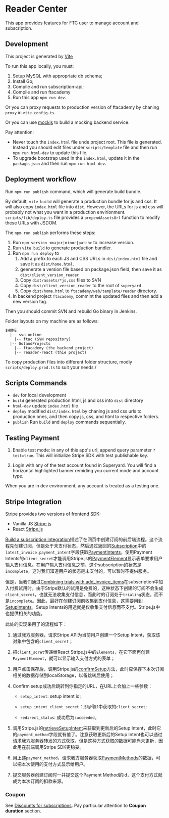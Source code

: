 # Reader Center

This app provides features for FTC user to manage account and subscription.

## Development

This project is generated by [Vite](https://vitejs.dev/)

To run this app locally, you must:

1. Setup MySQL with appropriate db schema;
2. Install Go;
3. Compile and run subscription-api;
4. Compile and run ftacademy
5. Run this app `npm run dev`.

Or you can proxy requests to production version of ftacademy by chaning `proxy` in `vite.config.ts`.

Or you can use [mockjs](http://mockjs.com/) to build a mocking backend service.

Pay attention:

* Never touch the `index.html` file unde project root. This file is generated. Instead you should edit files under `scripts/template` file and then run `npm run html-dev` to update this file.
* To upgrade bootstrap used in the `index.html`, update it in the `package.json` and then run `npm run html-dev`.

## Deployment workflow

Run `npm run publish` command, which will generate build bundle.

By default, `vite build` will generate a production bundle for js and css. It will also copy `index.html` file into `dist`. However, the URLs for js and css will probably not what you want in a production envirionment. `scripts/lib/deploy.ts` file provides a `prependAssetsUrl` function to modify these URLs with JSDOM.

The `npm run publish` performs these steps:

1. Run `npm version <major|minor|patch>` to increase version.
2. Run `vite build` to generate production bundler.
3. Run `npm run deploy` to
    1. Add a prefix to each JS and CSS URLs in `dist/index.html` file and save it as `dist/home.html`.
    2. geenerate a version file based on package.json field, then save it as `dist/client_version_reader`
    3. Copy `dist/assets/*js,css` files to SVN
    4. Copy `dist/client_version_reader` to the root of `superyard`
    5. Copy `dist/home.html` to `ftacademy/web/template/reader` directory.
4. In backend project `ftacademy`, commint the updated files and then add a new version tag.

Then you should commit SVN and rebuild Go binary in Jenkins.

Folder layouts on my machine are as follows:

```
$HOME
  |-- svn-online
    |-- ftac (SVN repository)
  |-- GolandProjects
    |-- ftacademy (the backend project)
    |-- reaader-react (thie project)
```

To copy production files into different folder structure, modiy `scripts/deploy.prod.ts` to suit your needs./

## Scripts Commands

* `dev` for local development
* `build` generated production html, js and css into `dist` directory
* `html-dev` update `index.html` file
* `deploy` modified `dist/index.html` by chaning js and css urls to production ones, and then copy js, css, and html to respective folders.
* `publish` Run `build` and `deploy` commands sequentially.

## Testing Payment

1. Enable test mode: in any of this app's url, append query parameter `?test=true`. This will initialize Stripe SDK with test publishable key.

2. Login with any of the test account found in Superyard. You will find a horizontal highlighted banner remiding you current mode and account type.

When you are in dev environment, any account is treated as a testing one.

## Stripe Integration

Stripe provides two versions of frontend SDK:

* Vanilla JS [Stripe.js](https://stripe.com/docs/js)
* React [Stripe.js](https://stripe.com/docs/stripe-js/react)

[Build a subscription integration](https://stripe.com/docs/billing/subscriptions/build-subscription)描述了在网页中创建订阅的前后端流程。这个流程先创建订阅，但是处于未支付状态，然后通过返回的[Subscription](https://stripe.com/docs/api/subscriptions/object)中的`latest_invoice.payment_intent`字段获取[PaymentIntents](https://stripe.com/docs/api/payment_intents/object)，使用Payment Intents的`client_secret`才能调用Stripe.js的[PaymentElement](https://stripe.com/docs/js/element/payment_element)显示表单要求用户输入支付信息。在用户输入支付信息之前，这个subscription的状态是`incomplete`，这时我们知道用户的状态是未支付的，可以暂时不提供服务。

但是，当我们通过[Combining trials with add_invoice_items](https://stripe.com/docs/billing/subscriptions/trials#combine-trial-add-invoice-items)在subscription中加入付费试用时，由于Stripe默认的试用是免费的，这种状态下创建的订阅不会生成`client_secret`，也就无法收集支付信息，而此时的订阅处于`trialing`状态，而不是`incomplete`。因此，最好在创建订阅前收集到支付信息，这需要用到[SetupIntents](https://stripe.com/docs/api/setup_intents)。Setup Intents的用途就是仅收集支付信息而不支付。Stripe.js中也提供相关的功能。

此处的实现采用了的流程如下：

1. 通过我方服务器，请求Stripe API为当前用户创建一个Setup Intent，获取该对象中包含的`client_secret`；

2. 把`client_scret`传递给React Stripe.js中的`Elements`，在它下面再创建`PaymentElement`，就可以显示输入支付方式的表单；

3. 用户点击保存后，调用Stripe.js的[confirmSetup](https://stripe.com/docs/js/setup_intents/confirm_setup)方法，此时应保存下本次订阅相关的数据存储到localStorage，以备跳转后使用；

4. Confirm setup成功后跳转到你指定的URL，在URL上会加上一些参数：

    * `setup_intent`: setup intent id;

    * `setup_intent_client_secret`：即步骤1中获取的`client_secret`;

    * `redirect_status`: 成功后为`succeeded`。

5. 调用Stripe.js的[retrieveSetupIntent](https://stripe.com/docs/js/setup_intents/retrieve_setup_intent)来获取到更新后的Setup Intent，此时它的`payment_method`字段就有值了。注意获取更新后的Setup Intent也可以通过请求我方服务器转发的方式获取，但是这种方式获取的数据可能尚未更新，因此用在前端调用Stripe SDK更稳妥。

6. 用上述`payment_method`，请求我方服务器获取[PaymentMethods](https://stripe.com/docs/api/payment_methods)的数据，可以把本次使用的支付方式显示给用户。

7. 提交服务器创建订阅时一并提交这个Payment Method的id，这个支付方式就成为本次订阅的扣款来源。

### Coupon

See [Discounts for subscriptions](https://stripe.com/docs/billing/subscriptions/coupons). Pay particular attention to **Coupon duration** section.
